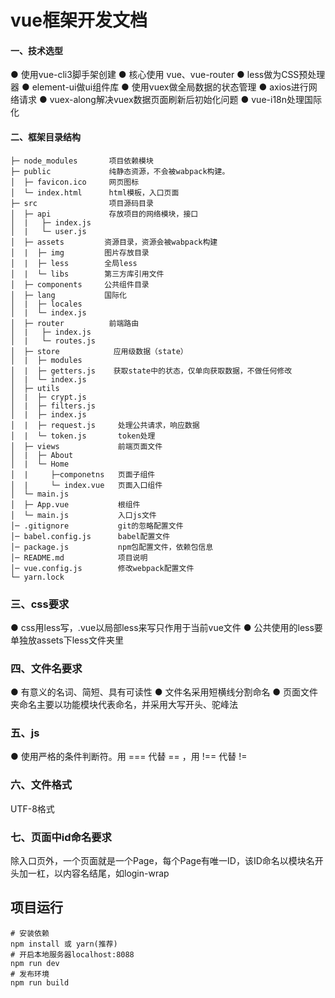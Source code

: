 # vue框架开发文档

#### 一、技术选型
● 使用vue-cli3脚手架创建
● 核心使用 vue、vue-router
● less做为CSS预处理器
● element-ui做ui组件库
● 使用vuex做全局数据的状态管理
● axios进行网络请求
● vuex-along解决vuex数据页面刷新后初始化问题
● vue-i18n处理国际化

#### 二、框架目录结构
```
├─ node_modules       项目依赖模块 
├─ public             纯静态资源，不会被wabpack构建。
│  ├─ favicon.ico     网页图标
│  └─ index.html      html模板，入口页面
├─ src                项目源码目录
│  ├─ api             存放项目的网络模块，接口
│  |   ├─ index.js
│  |   └─ user.js
│  ├─ assets         资源目录，资源会被wabpack构建
│  |  ├─ img         图片存放目录
│  |  ├─ less        全局less
│  |  └─ libs        第三方库引用文件
│  ├─ components     公共组件目录
│  ├─ lang           国际化
│  |  ├─ locales
│  |  └─ index.js
│  ├─ router          前端路由
│  |   ├─ index.js    
│  |   └─ routes.js   
│  ├─ store            应用级数据（state）
│  |  ├─ modules
│  |  ├─ getters.js    获取state中的状态，仅单向获取数据，不做任何修改
│  |  └─ index.js
│  ├─ utils
│  |  ├─ crypt.js
│  |  ├─ filters.js
│  |  ├─ index.js
│  |  ├─ request.js     处理公共请求，响应数据
│  |  └─ token.js       token处理
│  ├─ views             前端页面文件
│  |  ├─ About
│  |  └─ Home
│  |     ├─componetns   页面子组件
│  |     └─ index.vue   页面入口组件  
│  └─ main.js 
│  ├─ App.vue           根组件
│  └─ main.js           入口js文件
│─ .gitignore           git的忽略配置文件
│─ babel.config.js      babel配置文件
│─ package.js           npm包配置文件，依赖包信息
│─ README.md            项目说明
│─ vue.config.js        修改webpack配置文件
└─ yarn.lock

```

### 三、css要求
● css用less写，.vue以局部less来写<style lang="less" scoped></style>只作用于当前vue文件
● 公共使用的less要单独放assets下less文件夹里

### 四、文件名要求
● 有意义的名词、简短、具有可读性
● 文件名采用短横线分割命名
● 页面文件夹命名主要以功能模块代表命名，并采用大写开头、驼峰法

### 五、js
● 使用严格的条件判断符。用 === 代替 == ，用 !== 代替 !=

### 六、文件格式
UTF-8格式

### 七、页面中id命名要求
除入口页外，一个页面就是一个Page，每个Page有唯一ID，该ID命名以模块名开头加一杠，以内容名结尾，如login-wrap

## 项目运行

```
# 安装依赖
npm install 或 yarn(推荐)
# 开启本地服务器localhost:8088
npm run dev
# 发布环境
npm run build

```
